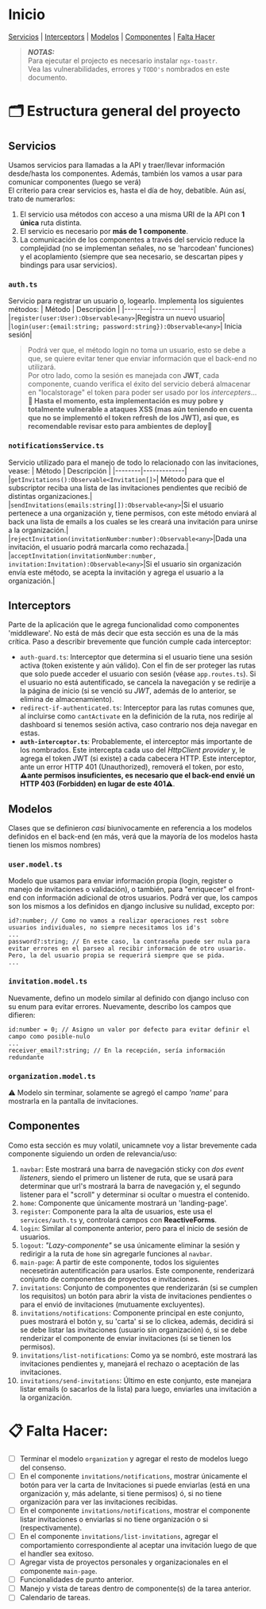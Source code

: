 # Inicio
[Servicios](#servicios) | [Interceptors](#interceptors) | [Modelos](#modelos) | [Componentes](#componentes) | [Falta Hacer](#falta-hacer)

> **_NOTAS:_**  
> Para ejecutar el projecto es necesario instalar  ```ngx-toastr```.  
> Vea las vulnerabilidades, errores y ```TODO's``` nombrados en este documento.

# 🗂️ Estructura general del proyecto

## Servicios
Usamos servicios para llamadas a la API y traer/llevar información desde/hasta los componentes. Además, también los vamos a usar para comunicar componentes (luego se verá)  
El criterio para crear servicios es, hasta el día de hoy, debatible. Aún así, trato de numerarlos:
1. El servicio usa métodos con acceso a una misma URI de la API con **1 única** ruta distinta.
2. El servicio es necesario por **más de 1 componente**.
3. La comunicación de los componentes a través del servicio reduce la complejidad (no se implementan señales, no se 'harcodean' funciones) y el acoplamiento (siempre que sea necesario, se descartan pipes y bindings para usar servicios).

### ```auth.ts```
Servicio para registrar un usuario o, logearlo. Implementa los siguientes métodos:
| Método | Descripción |
|--------|-------------|
|```register(user:User):Observable<any>```|Registra un nuevo usuario|
|```login(user:{email:string; password:string}):Observable<any>```| Inicia sesión|

> Podrá ver que, el método login no toma un usuario, esto se debe a que, se quiere evitar tener que enviar información que el back-end no utilizará.  
> Por otro lado, como la sesión es manejada con **JWT**, cada componente, cuando verifica el éxito del servicio deberá almacenar en "localstorage" el token para poder ser usado por los _intercepters_...**🚨 Hasta el momento, esta implementación es muy pobre y totalmente vulnerable a ataques XSS (mas aún teniendo en cuenta que no se implementó el token refresh de los JWT), asi que, es recomendable revisar esto para ambientes de deploy🚨**


### ```notificationsService.ts```
Servicio utilizado para el manejo de todo lo relacionado con las invitaciones, vease:
| Método | Descripción |
|--------|-------------|
|```getInvitations():Observable<Invitation[]>```| Método para que el subscriptor reciba una lista de las invitaciones pendientes que recibió de distintas organizaciones.|
|```sendInvitations(emails:string[]):Observable<any>```|Si el usuario pertenece a una organización y, tiene permisos, con este método enviará al back una lista de emails a los cuales se les creará una invitación para unirse a la organización.|
|```rejectInvitation(invitationNumber:number):Observable<any>```|Dada una invitación, el usuario podrá marcarla como rechazada.|
|```acceptInvitation(invitationNumber:number, invitation:Invitation):Observable<any>```|Si el usuario sin organización envía este método, se acepta la invitación y agrega el usuario a la organización.|


## Interceptors
Parte de la aplicación que le agrega funcionalidad como componentes 'middleware'. No está de más decir que esta sección es una de la más crítica. Paso a describir brevemente que función cumple cada interceptor:

- ```auth-guard.ts```: Interceptor que determina si el usuario tiene una sesión activa (token existente y aún válido). Con el fin de ser proteger las rutas que solo puede acceder el usuario con sesión (véase ```app.routes.ts```). Si el usuario no está autentificado, se cancela la navegación y se redirije a la página de inicio (si se venció su *JWT*, además de lo anterior, se elimina de almacenamiento).
- ```redirect-if-authenticated.ts```: Interceptor para las rutas comunes que, al incluirse como ```cantActivate``` en la definición de la ruta, nos redirije al dashboard si tenemos sesión activa, caso contrario nos deja navegar en estas.
- **```auth-interceptor.ts```**: Probablemente, el interceptor más importante de los nombrados. Este intercepta cada uso del _HttpClient provider_ y, le agrega el token JWT (si existe) a cada cabecera HTTP. Este interceptor, ante un error HTTP 401 (Unauthorized), removerá el token, por esto, **⚠️ante permisos insuficientes, es necesario que el back-end envié un HTTP 403 (Forbidden) en lugar de este 401⚠️**.


## Modelos
Clases que se definieron _casi_ biunivocamente en referencia a los modelos definidos en el back-end (en más, verá que la mayoría de los modelos hasta tienen los mismos nombres)

### ```user.model.ts```
Modelo que usamos para enviar información propia (login, register o manejo de invitaciones o validación), o también, para "enriquecer" el front-end con información adicional de otros usuarios.
Podrá ver que, los campos son los mismos a los definidos en django inclusive su nulidad, excepto por:
```
id?:number; // Como no vamos a realizar operaciones rest sobre usuarios individuales, no siempre necesitamos los id's
...
password?:string; // En este caso, la contraseña puede ser nula para evitar errores en el parseo al recibir información de otro usuario. Pero, la del usuario propia se requerirá siempre que se pida.
...
```
### ```invitation.model.ts```
 Nuevamente, defino un modelo similar al definido con django incluso con su enum para evitar errores. Nuevamente, describo los campos que difieren:

```
id:number = 0; // Asigno un valor por defecto para evitar definir el campo como posible-nulo
...
receiver_email?:string; // En la recepción, sería información redundante
```
### ```organization.model.ts```
 ⚠️ Modelo sin terminar, solamente se agregó el campo _'name'_ para mostrarla en la pantalla de invitaciones.  

## Componentes
Como esta sección es muy volatil, unicamnete voy a listar brevemente cada componente siguiendo un orden de relevancia/uso:

1. ```navbar```: Este mostrará una barra de navegación sticky con *dos event listeners*, siendo el primero un listener de ruta, que se usará para determinar que url's mostrará la barra de navegación y, el segundo listener para el "scroll" y determinar si ocultar o muestra el contenido.
2. ```home```: Componente que únicamente mostrará un 'landing-page'.
3. ```register```: Componente para la alta de usuarios, este usa el  ```services/auth.ts``` y, controlará campos con **ReactiveForms**.
4. ```login```: Similar al componente anterior, pero para el inicio de sesión de usuarios.
5. ```logout```: _"Lazy-componente"_ se usa únicamente eliminar la sesión y redirigir a la ruta de ```home``` sin agregarle funciones al ```navbar```.
6. ```main-page```: A partir de este componente, todos los siguientes necesetirán autentificación para usarlos. Este componente, renderizará  conjunto de componentes de proyectos e invitaciones.
7. ````invitations````: Conjunto de componentes que renderizarán (si se cumplen los requisitos) un botón para abrir la vista de invitaciones pendientes o para el envió de invitaciones (mutuamente excluyentes).
8. ```invitations/notifications```: Componente principal en este conjunto, pues mostrará el botón y, su 'carta' si se lo clickea, además, decidirá si se debe listar las invitaciones (usuario sin organización) ó, si se debe renderizar el componente de enviar invitaciones (si se tienen los permisos).
9. ```invitations/list-notifications```: Como ya se nombró, este mostrará las invitaciones pendientes y, manejará el rechazo o aceptación de las invitaciones.
10. ```invitations/send-invitations```: Último en este conjunto, este manejara listar emails (o sacarlos de la lista) para luego, enviarles una invitación a la organización.


# 📋 Falta Hacer:
- [ ] Terminar el modelo ```organization``` y agregar el resto de modelos luego del consenso.
- [ ] En el componente ```invitations/notifications```, mostrar únicamente el botón para ver la carta de Invitaciones si puede enviarlas (está en una organización y, más adelante, si tiene permisos) ó, si no tiene organización para ver las invitaciones recibidas.
- [ ] En el componente ```invitations/notifications```, mostrar el componente listar invitaciones o enviarlas si no tiene organización o si (respectivamente).
- [ ] En el componente ```invitations/list-invitations```, agregar el comportamiento correspondiente al aceptar una invitación luego de que el handler sea exitoso.
- [ ] Agregar vista de proyectos personales y organizacionales en el componente ```main-page```.
- [ ] Funcionalidades de punto anterior.
- [ ] Manejo y vista de tareas dentro de componente(s) de la tarea anterior.
- [ ] Calendario de tareas.
